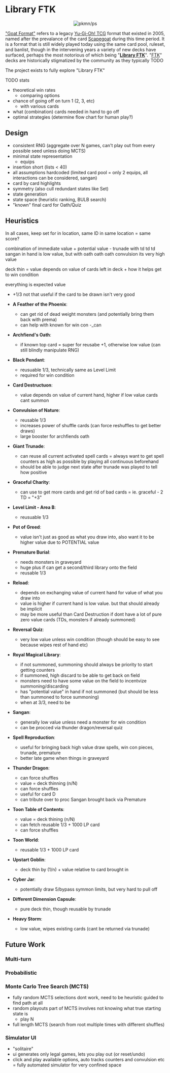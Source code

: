 # Library FTK

<p align="center">
  <img alt="pkmn/ps" src="https://user-images.githubusercontent.com/117249/134454031-9836e216-8cb5-4648-a288-dde569e9fca3.png" />
</p>

["Goat Format"](https://www.goatformat.com/whatisgoat.html) refers to a legacy [Yu-Gi-Oh!
TCG](https://en.wikipedia.org/wiki/Yu-Gi-Oh!_Trading_Card_Game) format that existed in 2005, named
after the prevalance of the card
[Scapegoat](https://www.db.yugioh-card.com/yugiohdb/card_search.action?ope=2&cid=4818) during this
time period. It is a format that is still widely played today using the same card pool, ruleset, and
banlist, though in the intervening years a variety of new decks have surfaced, perhaps the most
notorious of which being "[**Library FTK**](https://www.goatformat.com/home/january-31st-2019)".
"[FTK](https://yugioh.fandom.com/wiki/First_Turn_Kill)" decks are historically stigmatized by the
community as they typically TODO

The project exists to fully explore "Library FTK"

TODO stats
- theoretical win rates
  - comparing options
- chance of going off on turn 1 (2, 3, etc)
  - with various cards
- what (combination) cards needed in hand to go off
- optimal strategies (determine flow chart for human play?)

## Design

- consistent RNG (aggregate over N games, can't play out from every possible seed unless doing MCTS)
- minimal state representation
  - equips
- insertion short (lists < 40)
- all assumptions hardcoded (limited card pool = only 2 equips, all interactions can be considered, sangan)
- card by card highlights
- symmetry (also cull redundant states like Set)
- state generation
- state space (heuristic ranking, BULB search)
- "known" final card for Oath/Quiz

## Heuristics

In all cases, keep set for in location, same ID in same location = same score?

combination of immediate value + potential value - trunade with td td td sangan in hand is low value, but
with oath oath oath convulsion its very high value

deck thin = value depends on value of cards left in deck + how it helps get to win condition

everything is expected value
- +1/3 not that useful if the card to be drawn isn't very good

- **A Feather of the Phoenix**:
  - can get rid of dead weight monsters (and potentially bring them back with prema)
  - can help with known for win con
  -_can
- **Archfiend's Oath**:
  - if known top card = super for reusabe +1, otherwise low value (can still blindly manipulate RNG)
- **Black Pendant**:
  - reusuable 1/3, technically same as Level Limit
  - required for win condition
- **Card Destructuon**:
  - value depends on value of current hand, higher if low value cards cant summon
- **Convulsion of Nature**:
  - reusable 1/3
  - increases power of shuffle cards (can force reshuffles to get better draws)
  - large booster for archfiends oath
- **Giant Trunade**:
  - can reuse all current activated spell cards
  = always want to get spell counters as high as possible by playing all continuous beforehand
  - should be able to judge next state after trunade was played to tell how positive
- **Graceful Charity**:
  - can use to get more cards and get rid of bad cards = ie. graceful - 2 TD = "+3"
- **Level Limit - Area B**:
  - reusuable 1/3
- **Pot of Greed**:
  - value isn't just as good as what you draw into, also want it to be higher value due to POTENTIAL value
- **Premature Burial**:
  - needs monsters in graveyard
  - huge plus if can get a second/third library onto the field
  - reusable 1/3
- **Reload**:
  - depends on exchanging value of current hand for value of what you draw into
  - value is higher if current hand is low value. but that should already be implicit
  - may be more useful than Card Destruction if dont have a lot of pure zero value cards (TDs, monsters if already summoned)
- **Reversal Quiz**:
  - very low value unless win condition (though should be easy to see because wipes rest of hand etc)
- **Royal Magical Library**:
  - if not summoned, summoning should always be priority to start getting counters
  - if summoned, high discard to be able to get back on field
  - monsters need to have some value on the field to incentvize summoning/discarding
  - has "potential value" in hand if not summoned (but should be less than summoned to force summoning)
  - when at 3/3, need to be
- **Sangan**:
  - generally low value unless need a monster for win condition
  - can be procced via thunder dragon/reversal quiz
- **Spell Reproduction**:
  - useful for bringing back high value draw spells, win con pieces, trunade, premature
  - better late game when things in graveyard
- **Thunder Dragon**:
  - can force shuffles
  - value = deck thinning (n/N)
  - can force shuffles
  - useful for card D
  - can tribute over to proc Sangan brought back via Premature
- **Toon Table of Contents**:
  - value = deck thining (n/N)
  - can fetch reusable 1/3 + 1000 LP card
  - can force shuffles
- **Toon World**:
  - reusable 1/3 + 1000 LP card
- **Upstart Goblin**:
  - deck thin by (1/n) + value relative to card brought in

- **Cyber Jar**:
  - potentially draw 5/bypass symmon limits, but very hard to pull off
- **Different Dimension Capsule**:
  - pure deck thin, though reusable by trunade
- **Heavy Storm**:
  - low value, wipes existing cards (cant be returned via trunade)

## Future Work

### Multi-turn

### Probabilistic

### Monte Carlo Tree Search (MCTS)

- fully random MCTS selections dont work, need to be heuristic guided to find path at all
- random playouts part of MCTS involves not knowing what true starting state is
  - play N
- full length MCTS (search from root multiple times with different shuffles)

### Simulator UI

- "solitaire"
- ui generates only legal games, lets you play out (or reset/undo)
- click and play available options, auto tracks counters and convulsion etc = fully automated simulator for very confined space